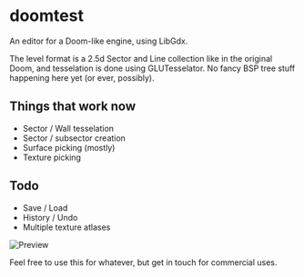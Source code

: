# doomtest
An editor for a Doom-like engine, using LibGdx.

The level format is a 2.5d Sector and Line collection like in the original Doom, and tesselation is done using GLUTesselator. No fancy BSP tree stuff happening here yet (or ever, possibly).

## Things that work now
* Sector / Wall tesselation
* Sector / subsector creation
* Surface picking (mostly)
* Texture picking

## Todo
* Save / Load
* History / Undo
* Multiple texture atlases

![Preview](http://i.imgur.com/lVKf23l.png)

Feel free to use this for whatever, but get in touch for commercial uses.
